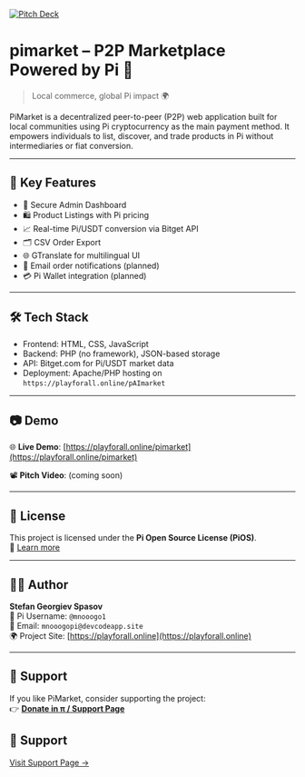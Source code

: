 [![Pitch Deck](https://img.shields.io/badge/View-Pitch_Deck-blueviolet?style=for-the-badge&logo=readme)](https://github.com/Mnooogo/pAImarket/blob/main/pAImarket.pdf)

# pimarket – P2P Marketplace Powered by Pi 💱

> Local commerce, global Pi impact 🌍

PiMarket is a decentralized peer-to-peer (P2P) web application built for local communities using Pi cryptocurrency as the main payment method. It empowers individuals to list, discover, and trade products in Pi without intermediaries or fiat conversion.

---

## 🌟 Key Features

- 🔐 Secure Admin Dashboard
- 🛍️ Product Listings with Pi pricing
- 📈 Real-time Pi/USDT conversion via Bitget API
- 🗂️ CSV Order Export
- 🌐 GTranslate for multilingual UI
- 📩 Email order notifications (planned)
- 💳 Pi Wallet integration (planned)

---

## 🛠️ Tech Stack

- Frontend: HTML, CSS, JavaScript
- Backend: PHP (no framework), JSON-based storage
- API: Bitget.com for Pi/USDT market data
- Deployment: Apache/PHP hosting on `https://playforall.online/pAImarket`

---

## 📷 Demo

🌐 **Live Demo**: [https://playforall.online/pimarket](https://playforall.online/pimarket)

📽️ **Pitch Video**: (coming soon)

---

## 📁 License

This project is licensed under the **Pi Open Source License (PiOS)**.  
🔗 [Learn more](https://github.com/pi-apps/PiOS)

---

## 👨‍💻 Author

**Stefan Georgiev Spasov**  
🔗 Pi Username: `@mnooogo1`  
📧 Email: `mnooogopi@devcodeapp.site`  
🌍 Project Site: [https://playforall.online](https://playforall.online)

---

## 💖 Support

If you like PiMarket, consider supporting the project:  
👉 [**Donate in π / Support Page**](https://playforall.online/pAImarket/support.html)

## 💖 Support
[Visit Support Page →](https://playforall.online/pAImarket/support.html)

